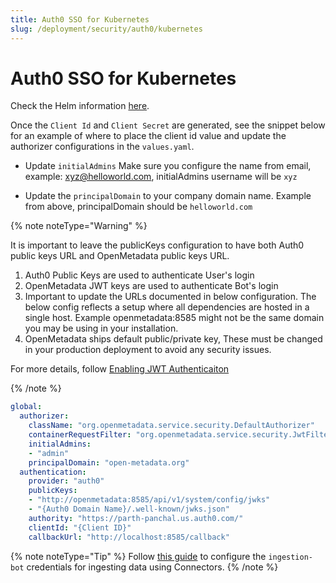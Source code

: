 ```yaml
---
title: Auth0 SSO for Kubernetes
slug: /deployment/security/auth0/kubernetes
---
```


# Auth0 SSO for Kubernetes

Check the Helm information [here](https://artifacthub.io/packages/search?repo=open-metadata).

Once the `Client Id` and `Client Secret` are generated, see the snippet below for an example of where to
place the client id value and update the authorizer configurations in the `values.yaml`.

- Update `initialAdmins` Make sure you configure the name from email, example: xyz@helloworld.com, initialAdmins username will be ```xyz```

- Update the `principalDomain` to your company domain name. Example from above, principalDomain should be ```helloworld.com```

{% note noteType="Warning" %}

It is important to leave the publicKeys configuration to have both Auth0 public keys URL and OpenMetadata public keys URL. 

1. Auth0 Public Keys are used to authenticate User's login
2. OpenMetadata JWT keys are used to authenticate Bot's login
3. Important to update the URLs documented in below configuration. The below config reflects a setup where all dependencies are hosted in a single host. Example openmetadata:8585 might not be the same domain you may be using in your installation.
4. OpenMetadata ships default public/private key, These must be changed in your production deployment to avoid any security issues.

For more details, follow [Enabling JWT Authenticaiton](deployment/security/enable-jwt-tokens)

{% /note %}


```yaml
global:
  authorizer:
    className: "org.openmetadata.service.security.DefaultAuthorizer"
    containerRequestFilter: "org.openmetadata.service.security.JwtFilter"
    initialAdmins: 
    - "admin"
    principalDomain: "open-metadata.org"
  authentication:
    provider: "auth0"
    publicKeys: 
    - "http://openmetadata:8585/api/v1/system/config/jwks"
    - "{Auth0 Domain Name}/.well-known/jwks.json"
    authority: "https://parth-panchal.us.auth0.com/"
    clientId: "{Client ID}"
    callbackUrl: "http://localhost:8585/callback"
```

{% note noteType="Tip" %}
 Follow [this guide](/how-to-guides/feature-configurations/bots) to configure the `ingestion-bot` credentials for ingesting data using Connectors.
{% /note %}
